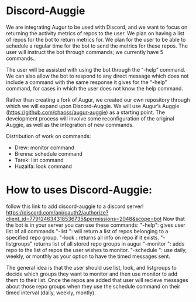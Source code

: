 # Discord-Auggie
We are integrating Augur to be used with Discord, and we want to focus on returning the activity metrics of repos to the user. We plan on having a list of repos for the bot to return metrics for. We plan for the user to be able to schedule a regular time for the bot to send the metrics for these repos. The user will instruct the bot through commands; we currently have 5 commands..   

The user will be assisted with using the bot through the “-help” command. We can also allow the bot to respond to any direct message which does not include a command with the same response it gives for the “-help” command, for cases in which the user does not know the help command.

Rather than creating a fork of Augur, we created our own repository through which we will expand upon Discord-Auggie. We will use Augur’s Auggie (https://github.com/chaoss/augur-auggie) as a starting point. The development process will involve some reconfiguration of the original Auggie, as well as the integration of new commands. 


Distribution of work on commands:
- Drew: monitor command
- Brenna: schedule command
- Tarek: list command
- Huzaifa: look command

# How to uses Discord-Auggie: 
follow this link to add discord-auggie to a discord server!
https://discord.com/api/oauth2/authorize?client_id=779124634318536735&permissions=2048&scope=bot
Now that the bot is in your server you can use these commands: 
"-help": gives user list of all commands
"-list <repo group ID>": will return a list of repos belonging to a specified repo group.
"-look <repo ID>: returns all info on repo if it exists.
"-listgroups" returns list of all stored repo groups in augur
"-monitor <repo group ID>": adds repo to the list of repos the user wishes to monitor.
"-schedule <frequency>": use daily, weekly, or monthly as your option to have the timed messages sent. 

The general idea is that the user should use list, look, and listgroups to decide which groups they want to monitor and then use monitor to add them to their list. Once the repos are added that user will recieve messages about those repo groups when they use the schedule command on their timed interval (daily, weekly, montly). 

